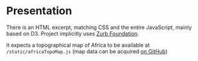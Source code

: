 # Presentation

There is an HTML excerpt, matching CSS and the entire JavaScript, mainly based on D3. Project implicitly uses [Zurb Foundation](https://foundation.zurb.com/).

It expects a topographical map of Africa to be available at `/static/africaTopoMap.js` (map data can be acquired [on GitHub](https://gist.githubusercontent.com/bricedev/3905007f1794b0cb0bcd/raw/ad5c995f6990f7c3c7fad5c6206bc6fd5462f1fb/africa.json))